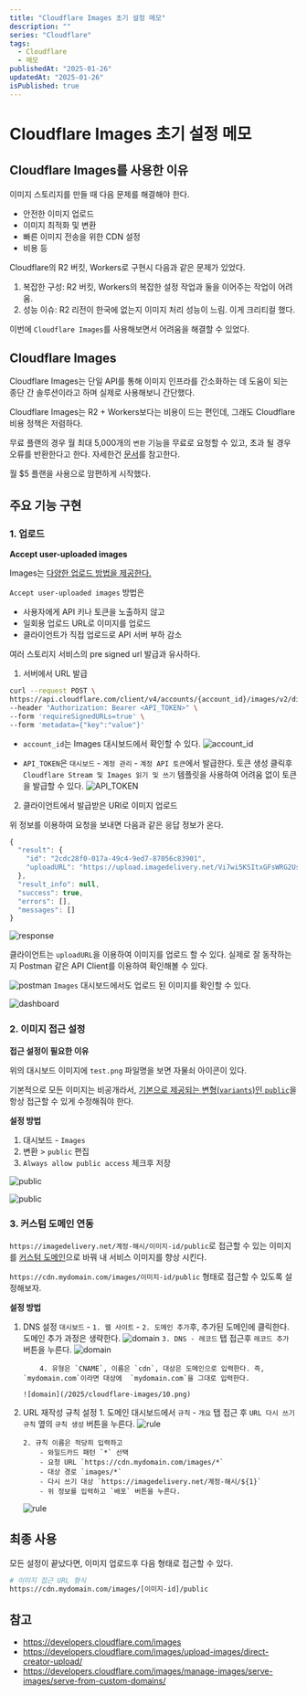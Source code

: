 ```yaml
---
title: "Cloudflare Images 초기 설정 메모"
description: ""
series: "Cloudflare"
tags:
  - Cloudflare
  - 메모
publishedAt: "2025-01-26"
updatedAt: "2025-01-26"
isPublished: true
---
```


# Cloudflare Images 초기 설정 메모

## Cloudflare Images를 사용한 이유

이미지 스토리지를 만들 때 다음 문제를 해결해야 한다.

- 안전한 이미지 업로드
- 이미지 최적화 및 변환
- 빠른 이미지 전송을 위한 CDN 설정
- 비용 등

Cloudflare의 R2 버킷, Workers로 구현시 다음과 같은 문제가 있었다.

1. 복잡한 구성: R2 버킷, Workers의 복잡한 설정 작업과 둘을 이어주는 작업이 어려움.
2. 성능 이슈: R2 리전이 한국에 없는지 이미지 처리 성능이 느림. 이게 크리티컬 했다.

이번에 `Cloudflare Images`를 사용해보면서 어려움을 해결할 수 있었다.

## Cloudflare Images

Cloudflare Images는 단일 API를 통해 이미지 인프라를 간소화하는 데 도움이 되는 종단 간 솔루션이라고 하며 실제로 사용해보니 간단했다.

Cloudflare Images는 R2 + Workers보다는 비용이 드는 편인데, 그래도 Cloudflare 비용 정책은 저렴하다.

무료 플랜의 경우 월 최대 5,000개의 `변환` 기능을 무료로 요청할 수 있고, 초과 될 경우 오류를 반환한다고 한다.
자세한건 [문서](https://developers.cloudflare.com/images/pricing)를 참고한다.

월 $5 플랜을 사용으로 맘편하게 시작했다.

## 주요 기능 구현

### 1. 업로드

**Accept user-uploaded images**

Images는 [다양한 업로드 방법을 제공한다.](https://developers.cloudflare.com/images/upload-images)

`Accept user-uploaded images` 방법은

- 사용자에게 API 키나 토큰을 노출하지 않고
- 일회용 업로드 URL로 이미지를 업로드
- 클라이언트가 직접 업로드로 API 서버 부하 감소

여러 스토리지 서비스의 pre signed url 발급과 유사하다.

1. 서버에서 URL 발급

```bash
curl --request POST \
https://api.cloudflare.com/client/v4/accounts/{account_id}/images/v2/direct_upload \
--header "Authorization: Bearer <API_TOKEN>" \
--form 'requireSignedURLs=true' \
--form 'metadata={"key":"value"}'
```

- `account_id`는 Images 대시보드에서 확인할 수 있다.
  ![account_id](/2025/cloudflare-images/01.png)

- `API_TOKEN`은 `대시보드` - `계정 관리` - `계정 API 토큰`에서 발급한다. 토큰 생성 클릭후 `Cloudflare Stream 및 Images 읽기 및 쓰기` 템플릿을 사용하여 어려움 없이 토큰을 발급할 수 있다.
  ![API_TOKEN](/2025/cloudflare-images/02.png)

2. 클라이언트에서 발급받은 URl로 이미지 업로드

위 정보를 이용하여 요청을 보내면 다음과 같은 응답 정보가 온다.

```js
{
  "result": {
    "id": "2cdc28f0-017a-49c4-9ed7-87056c83901",
    "uploadURL": "https://upload.imagedelivery.net/Vi7wi5KSItxGFsWRG2Us6Q/2cdc28f0-017a-49c4-9ed7-87056c83901"
  },
  "result_info": null,
  "success": true,
  "errors": [],
  "messages": []
}
```

![response](/2025/cloudflare-images/03.png)

클라이언트는 `uploadURL`을 이용하여 이미지를 업로드 할 수 있다.
실제로 잘 동작하는지 Postman 같은 API Client를 이용하여 확인해볼 수 있다.

![postman](/2025/cloudflare-images/04.png)
`Images` 대시보드에서도 업로드 된 이미지를 확인할 수 있다.

![dashboard](/2025/cloudflare-images/05.png)

### 2. 이미지 접근 설정

**접근 설정이 필요한 이유**

위의 대시보드 이미지에 `test.png` 파일명을 보면 자물쇠 아이콘이 있다.

기본적으로 모든 이미지는 비공개라서,
[기본으로 제공되는 변형(`variants`)인 `public`](https://developers.cloudflare.com/images/manage-images/create-variants/)을 항상 접근할 수 있게 수정해줘야 한다.

**설정 방법**

1. 대시보드 - `Images`
2. 변환 > `public` 편집
3. `Always allow public access` 체크후 저장

![public](/2025/cloudflare-images/06.png)

![public](/2025/cloudflare-images/07.png)

### 3. 커스텀 도메인 연동

`https://imagedelivery.net/계정-해시/이미지-id/public`로 접근할 수 있는 이미지를 [커스텀 도메인](https://developers.cloudflare.com/images/manage-images/serve-images/serve-from-custom-domains/)으로 바꿔 내 서비스 이미지를 향상 시킨다.

`https://cdn.mydomain.com/images/이미지-id/public` 형태로 접근할 수 있도록 설정해보자.

**설정 방법**

1.  DNS 설정 `대시보드` - `1. 웹 사이트` - `2. 도메인 추가`후, 추가된 도메인에 클릭한다. 도메인 추가 과정은 생략한다.
    ![domain](/2025/cloudflare-images/08.png) `3. DNS - 레코드` 탭 접근후 `레코드 추가` 버튼을 누른다.
    ![domain](/2025/cloudflare-images/09.png)

            4. 유형은 `CNAME`, 이름은 `cdn`, 대상은 도메인으로 입력한다. 즉, `mydomain.com`이라면 대상에  `mydomain.com`을 그대로 입력한다.

        ![domain](/2025/cloudflare-images/10.png)

2.  URL 재작성 규칙 설정 1. 도메인 대시보드에서 `규칙` - `개요` 탭 접근 후 `URL 다시 쓰기 규칙` 옆의 `규칙 생성` 버튼을 누른다.
    ![rule](/2025/cloudflare-images/11.png)

        2. 규칙 이름은 적당히 입력하고
            - 와일드카드 패턴 `*` 선택
            - 요청 URL `https://cdn.mydomain.com/images/*`
            - 대상 경로 `images/*`
            - 다시 쓰기 대상 `https://imagedelivery.net/계정-해시/${1}`
            - 위 정보를 입력하고 `배포` 버튼을 누른다.

    ![rule](/2025/cloudflare-images/12.png)

## 최종 사용

모든 설정이 끝났다면, 이미지 업로드후 다음 형태로 접근할 수 있다.

```bash
# 이미지 접근 URL 형식
https://cdn.mydomain.com/images/[이미지-id]/public
```

## 참고

- https://developers.cloudflare.com/images
- https://developers.cloudflare.com/images/upload-images/direct-creator-upload/
- https://developers.cloudflare.com/images/manage-images/serve-images/serve-from-custom-domains/
